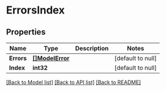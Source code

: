 # ErrorsIndex

## Properties
Name | Type | Description | Notes
------------ | ------------- | ------------- | -------------
**Errors** | [**[]ModelError**](Error.md) |  | [default to null]
**Index** | **int32** |  | [default to null]

[[Back to Model list]](../README.md#documentation-for-models) [[Back to API list]](../README.md#documentation-for-api-endpoints) [[Back to README]](../README.md)

